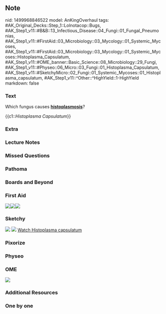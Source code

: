 ## Note
nid: 1499968846522
model: AnKingOverhaul
tags: #AK_Original_Decks::Step_1::Lolnotacop::Bugs, #AK_Step1_v11::#B&B::13_Infectious_Disease::04_Fungi::01_Fungal_Pneumonias, #AK_Step1_v11::#FirstAid::03_Microbiology::03_Mycology::01_Systemic_Mycoses, #AK_Step1_v11::#FirstAid::03_Microbiology::03_Mycology::01_Systemic_Mycoses::Histoplasma_Capsulatum, #AK_Step1_v11::#OME_banner::Basic_Science::08_Microbiology::29_Fungi, #AK_Step1_v11::#Physeo::06_Micro::03_Fungi::01_Histoplasma_Capsulatum, #AK_Step1_v11::#SketchyMicro::02_Fungi::01_Systemic_Mycoses::01_Histoplasma_capsulatum, #AK_Step1_v11::^Other::^HighYield::1-HighYield
markdown: false

### Text
Which fungus causes <b><u>histoplasmosis</u></b>?
<div>
  {{c1::<i>Histoplasma Capsulatum</i>}}
</div>

### Extra


### Lecture Notes


### Missed Questions


### Pathoma


### Boards and Beyond


### First Aid
<img src="paste-387191301734403.jpg"><img src=
"paste-dbff94e20ac2f1bbad881603f6ff5c8f602e36c9.jpg"><img src=
"paste-48825188220931.jpg">

### Sketchy
<img src="paste-512922174357507.jpg"> <img src=
"paste-0c9f01ff4f3a47bfccd2c83824e1cb97a00059b2.png"> <a href=
"https://dashboard.sketchy.com/study/medical/courses/medical-microbiology/units/medical-microbiology-fungi/videos/medical-microbiology-fungi-systemic-mycoses-histoplasma-capsulatum?utm_source=anki&utm_medium=partnership&utm_campaign=february_update&utm_content=medical">
Watch Histoplasma capsulatum</a>

### Pixorize


### Physeo


### OME
<div class="ome-widget">
  <a href=
  "https://onlinemeded.org/spa/microbiology/fungi/acquire?ref=anki">
  <img src="_OME_AnkiFlashcards_Lesson_4.png"></a>
</div>

### Additional Resources


### One by one

